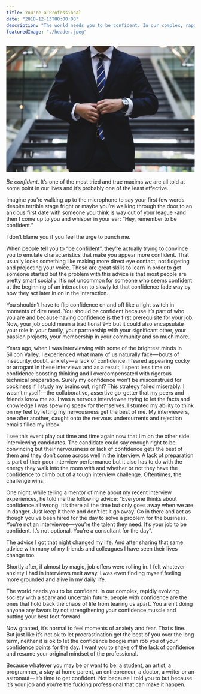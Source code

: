 ```yaml
---
title: You're a Professional
date: "2018-12-13T00:00:00"
description: "The world needs you to be confident. In our complex, rapidly evolving society with a scary and uncertain future, people with confidence are the ones that hold back the chaos of life from tearing us apart."
featuredImage: "./header.jpeg"
---
```


![header image](./header.jpeg)

_Be confident_. It’s one of the most tried and true maxims we are all told at some point in our lives and it’s probably one of the least effective.

Imagine you’re walking up to the microphone to say your first few words despite terrible stage fright or maybe you’re walking through the door to an anxious first date with someone you think is way out of your league -and then I come up to you and whisper in your ear: “Hey, remember to be confident.”

I don’t blame you if you feel the urge to punch me.

When people tell you to “be confident”, they’re actually trying to convince you to emulate characteristics that make you appear more confident. That usually looks something like making more direct eye contact, not fidgeting and projecting your voice. These are great skills to learn in order to get someone started but the problem with this advice is that most people are pretty smart socially. It’s not uncommon for someone who seems confident at the beginning of an interaction to slowly let that confidence fade way by how they act later in on in the interaction.

You shouldn’t have to flip confidence on and off like a light switch in moments of dire need. You should be confident because it’s part of who you are and because having confidence is the first prerequisite for your job. Now, your job could mean a traditional 9–5 but it could also encapsulate your role in your family, your partnership with your significant other, your passion projects, your membership in your community and so much more.

Years ago, when I was interviewing with some of the brightest minds in Silicon Valley, I experienced what many of us naturally face — bouts of insecurity, doubt, anxiety — a lack of confidence. I feared appearing cocky or arrogant in these interviews and as a result, I spent less time on confidence boosting thinking and I overcompensated with rigorous technical preparation. Surely my confidence won’t be misconstrued for cockiness if I study my brains out, right? This strategy failed miserably. I wasn’t myself — the collaborative, assertive go-getter that my peers and friends know me as. I was a nervous interviewee trying to let the facts and knowledge I was spewing speak for themselves. I stunted my ability to think on my feet by letting my nervousness get the best of me. My interviewers, one after another, caught onto the nervous undercurrents and rejection emails filled my inbox.

I see this event play out time and time again now that I’m on the other side interviewing candidates. The candidate could say enough right to be convincing but their nervousness or lack of confidence gets the best of them and they don’t come across well in the interview. A lack of preparation is part of their poor interview performance but it also has to do with the energy they walk into the room with and whether or not they have the confidence to climb out of a tough interview challenge. Oftentimes, the challenge wins.

One night, while telling a mentor of mine about my recent interview experiences, he told me the following advice: “Everyone thinks about confidence all wrong. It’s there all the time but only goes away when we are in danger. Just keep it there and don’t let it go away. Go in there and act as though you’ve been hired for the day to solve a problem for the business. You’re not an interviewee — you’re the talent they need. It’s your job to be confident. It’s not optional. You’re a consultant for the day”.

The advice I got that night changed my life. And after sharing that same advice with many of my friends and colleagues I have seen their lives change too.

Shortly after, if almost by magic, job offers were rolling in. I felt whatever anxiety I had in interviews melt away. I was even finding myself feeling more grounded and alive in my daily life.

The world needs you to be confident. In our complex, rapidly evolving society with a scary and uncertain future, people with confidence are the ones that hold back the chaos of life from tearing us apart. You aren’t doing anyone any favors by not strengthening your confidence muscle and putting your best foot forward.

Now granted, it’s normal to feel moments of anxiety and fear. That’s fine. But just like it’s not ok to let procrastination get the best of you over the long term, neither it is ok to let the confidence boogie man rob you of your confidence points for the day. I want you to shake off the lack of confidence and resume your original mindset of the professional.

Because whatever you may be or want to be: a student, an artist, a programmer, a stay at home parent, an entrepreneur, a doctor, a writer or an astronaut — it’s time to get confident. Not because I told you to but because it’s your job and you’re the fucking professional that can make it happen.
